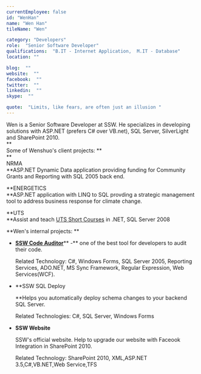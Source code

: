 ```yaml
---
currentEmployee: false
id: "WenHan"
name: "Wen Han"
tileName: "Wen"

category: "Developers"
role:  "Senior Software Developer"
qualifications:  "B.IT - Internet Application,  M.IT - Database"
location: ""

blog:  ""
website:  ""
facebook:  ""
twitter:  ""
linkedin:  ""
skype:  ""

quote:  "Limits, like fears, are often just an illusion "
---
```


Wen is a Senior Software Developer at SSW. He specializes in developing solutions with ASP.NET (prefers C# over VB.net), SQL Server, SilverLight and SharePoint 2010.  
 **  
 Some of Wenshuo's client projects: **  
 **  
 NRMA   
 **ASP.NET Dynamic Data application providing funding for Community Grants and Reporting with SQL 2005 back end.

**ENERGETICS  
 **ASP.NET application with LINQ to SQL provding a strategic management tool to address business response for climate change.  

 **UTS   
 **Assist and teach [UTS Short Courses](http://www.feit.uts.edu.au/courses/short/index.html) in .NET, SQL Server 2008  

 **Wen's internal projects: **

*   [**SSW Code Auditor**](http://www.ssw.com.au/ssw/codeauditor/)** -** one of the best tool for developers to audit their code.  

    Related Technology: C#, Windows Forms, SQL Server 2005, Reporting Services, ADO.NET, MS Sync Framework, Regular Expression, Web Services(WCF). 
*   **SSW SQL Deploy  

    **Helps you automatically deploy schema changes to your backend SQL Server.  

    Related Technologies: C#, SQL Server, Windows Forms 
*   **SSW Website**   

    SSW's official website. Help to upgrade our website with Faceook Integration in SharePoint 2010.  

    Related Technology: SharePoint 2010, XML,ASP.NET 3.5,C#,VB.NET,Web Service,TFS 